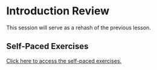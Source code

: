 # Introduction Review
This session will serve as a rehash of the previous lesson.

## Self-Paced Exercises
[Click here to access the self-paced exercises.](SelfPacedExercises.md)
